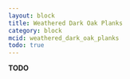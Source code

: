```yaml
---
layout: block
title: Weathered Dark Oak Planks
category: block
mcid: weathered_dark_oak_planks
todo: true
---
```



**TODO**
